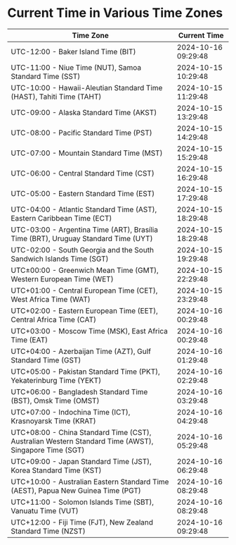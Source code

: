 # Current Time in Various Time Zones

| Time Zone | Current Time |
|-----------|--------------|
| UTC-12:00 - Baker Island Time (BIT) | 2024-10-16 09:29:48 |
| UTC-11:00 - Niue Time (NUT), Samoa Standard Time (SST) | 2024-10-15 10:29:48 |
| UTC-10:00 - Hawaii-Aleutian Standard Time (HAST), Tahiti Time (TAHT) | 2024-10-15 11:29:48 |
| UTC-09:00 - Alaska Standard Time (AKST) | 2024-10-15 13:29:48 |
| UTC-08:00 - Pacific Standard Time (PST) | 2024-10-15 14:29:48 |
| UTC-07:00 - Mountain Standard Time (MST) | 2024-10-15 15:29:48 |
| UTC-06:00 - Central Standard Time (CST) | 2024-10-15 16:29:48 |
| UTC-05:00 - Eastern Standard Time (EST) | 2024-10-15 17:29:48 |
| UTC-04:00 - Atlantic Standard Time (AST), Eastern Caribbean Time (ECT) | 2024-10-15 18:29:48 |
| UTC-03:00 - Argentina Time (ART), Brasília Time (BRT), Uruguay Standard Time (UYT) | 2024-10-15 18:29:48 |
| UTC-02:00 - South Georgia and the South Sandwich Islands Time (SGT) | 2024-10-15 19:29:48 |
| UTC±00:00 - Greenwich Mean Time (GMT), Western European Time (WET) | 2024-10-15 22:29:48 |
| UTC+01:00 - Central European Time (CET), West Africa Time (WAT) | 2024-10-15 23:29:48 |
| UTC+02:00 - Eastern European Time (EET), Central Africa Time (CAT) | 2024-10-16 00:29:48 |
| UTC+03:00 - Moscow Time (MSK), East Africa Time (EAT) | 2024-10-16 00:29:48 |
| UTC+04:00 - Azerbaijan Time (AZT), Gulf Standard Time (GST) | 2024-10-16 01:29:48 |
| UTC+05:00 - Pakistan Standard Time (PKT), Yekaterinburg Time (YEKT) | 2024-10-16 02:29:48 |
| UTC+06:00 - Bangladesh Standard Time (BST), Omsk Time (OMST) | 2024-10-16 03:29:48 |
| UTC+07:00 - Indochina Time (ICT), Krasnoyarsk Time (KRAT) | 2024-10-16 04:29:48 |
| UTC+08:00 - China Standard Time (CST), Australian Western Standard Time (AWST), Singapore Time (SGT) | 2024-10-16 05:29:48 |
| UTC+09:00 - Japan Standard Time (JST), Korea Standard Time (KST) | 2024-10-16 06:29:48 |
| UTC+10:00 - Australian Eastern Standard Time (AEST), Papua New Guinea Time (PGT) | 2024-10-16 08:29:48 |
| UTC+11:00 - Solomon Islands Time (SBT), Vanuatu Time (VUT) | 2024-10-16 08:29:48 |
| UTC+12:00 - Fiji Time (FJT), New Zealand Standard Time (NZST) | 2024-10-16 09:29:48 |
